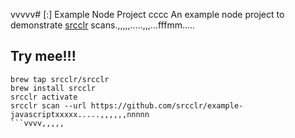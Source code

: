 vvvvv# [:] Example Node Project
cccc
An example node project to demonstrate [srcclr](https://www.srcclr.com) scans.,,,,,.....,,,...fffmm.....

## Try mee!!!

```````
brew tap srcclr/srcclr
brew install srcclr
srcclr activate
srcclr scan --url https://github.com/srcclr/example-javascriptxxxxx.....,,,,,,nnnnn
```vvvv,,,,,
